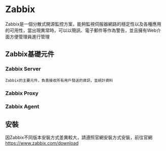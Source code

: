 # Zabbix #

Zabbix是一個分散式開源監控方案，能夠監視伺服器網路的穩定性以及各種應用的可用性，當出現異常時，可以以簡訊、電子郵件等作為警告，並且擁有Web介面方便管理員進行管理

## Zabbix基礎元件 ##

### Zabbix Server ###

    Zabbix的主要元件，負責接收所有用戶發送的資訊，並統計資料

### Zabbix Proxy ###

### Zabbix Agent ###

## 安裝 ##

因Zabbix不同版本安裝方式差異較大，請遵照官網安裝方式安裝，前往官網 https://www.zabbix.com/download